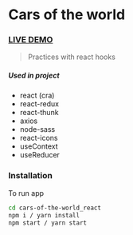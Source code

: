 # Cars of the world

### [LIVE DEMO](https://car-list.netlify.app/)

> Practices with react hooks

##### Used in project
- react (cra)
- react-redux
- react-thunk
- axios
- node-sass
- react-icons
- useContext
- useReducer

### Installation

To run app

```sh
cd cars-of-the-world_react
npm i / yarn install
npm start / yarn start
```


